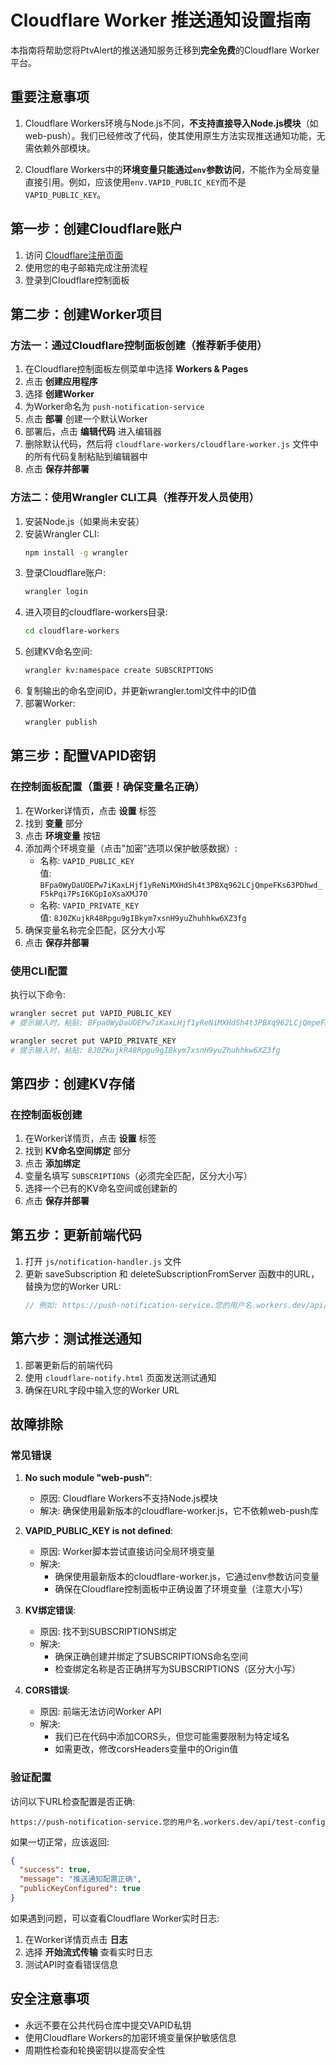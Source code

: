 # Cloudflare Worker 推送通知设置指南

本指南将帮助您将PtvAlert的推送通知服务迁移到**完全免费**的Cloudflare Worker平台。

## 重要注意事项

1. Cloudflare Workers环境与Node.js不同，**不支持直接导入Node.js模块**（如web-push）。我们已经修改了代码，使其使用原生方法实现推送通知功能，无需依赖外部模块。

2. Cloudflare Workers中的**环境变量只能通过`env`参数访问**，不能作为全局变量直接引用。例如，应该使用`env.VAPID_PUBLIC_KEY`而不是`VAPID_PUBLIC_KEY`。

## 第一步：创建Cloudflare账户

1. 访问 [Cloudflare注册页面](https://dash.cloudflare.com/sign-up)
2. 使用您的电子邮箱完成注册流程
3. 登录到Cloudflare控制面板

## 第二步：创建Worker项目

### 方法一：通过Cloudflare控制面板创建（推荐新手使用）

1. 在Cloudflare控制面板左侧菜单中选择 **Workers & Pages**
2. 点击 **创建应用程序**
3. 选择 **创建Worker**
4. 为Worker命名为 `push-notification-service`
5. 点击 **部署** 创建一个默认Worker
6. 部署后，点击 **编辑代码** 进入编辑器
7. 删除默认代码，然后将 `cloudflare-workers/cloudflare-worker.js` 文件中的所有代码复制粘贴到编辑器中
8. 点击 **保存并部署**

### 方法二：使用Wrangler CLI工具（推荐开发人员使用）

1. 安装Node.js（如果尚未安装）
2. 安装Wrangler CLI:
   ```bash
   npm install -g wrangler
   ```
3. 登录Cloudflare账户:
   ```bash
   wrangler login
   ```
4. 进入项目的cloudflare-workers目录:
   ```bash
   cd cloudflare-workers
   ```
5. 创建KV命名空间:
   ```bash
   wrangler kv:namespace create SUBSCRIPTIONS
   ```
6. 复制输出的命名空间ID，并更新wrangler.toml文件中的ID值
7. 部署Worker:
   ```bash
   wrangler publish
   ```

## 第三步：配置VAPID密钥

### 在控制面板配置（重要！确保变量名正确）

1. 在Worker详情页，点击 **设置** 标签
2. 找到 **变量** 部分
3. 点击 **环境变量** 按钮
4. 添加两个环境变量（点击"加密"选项以保护敏感数据）:
   - 名称: `VAPID_PUBLIC_KEY`  
     值: `BFpa0WyDaUOEPw7iKaxLHjf1yReNiMXHdSh4t3PBXq962LCjQmpeFKs63PDhwd_F5kPqi7PsI6KGpIoXsaXMJ70`
   - 名称: `VAPID_PRIVATE_KEY`  
     值: `8J0ZKujkR48Rpgu9gIBkym7xsnH9yuZhuhhkw6XZ3fg`
5. 确保变量名称完全匹配，区分大小写
6. 点击 **保存并部署**

### 使用CLI配置

执行以下命令:
```bash
wrangler secret put VAPID_PUBLIC_KEY
# 提示输入时，粘贴: BFpa0WyDaUOEPw7iKaxLHjf1yReNiMXHdSh4t3PBXq962LCjQmpeFKs63PDhwd_F5kPqi7PsI6KGpIoXsaXMJ70

wrangler secret put VAPID_PRIVATE_KEY
# 提示输入时，粘贴: 8J0ZKujkR48Rpgu9gIBkym7xsnH9yuZhuhhkw6XZ3fg
```

## 第四步：创建KV存储

### 在控制面板创建

1. 在Worker详情页，点击 **设置** 标签
2. 找到 **KV命名空间绑定** 部分
3. 点击 **添加绑定**
4. 变量名填写 `SUBSCRIPTIONS`（必须完全匹配，区分大小写）
5. 选择一个已有的KV命名空间或创建新的
6. 点击 **保存并部署**

## 第五步：更新前端代码

1. 打开 `js/notification-handler.js` 文件
2. 更新 saveSubscription 和 deleteSubscriptionFromServer 函数中的URL，替换为您的Worker URL:
   ```javascript
   // 例如: https://push-notification-service.您的用户名.workers.dev/api/subscribe
   ```

## 第六步：测试推送通知

1. 部署更新后的前端代码
2. 使用 `cloudflare-notify.html` 页面发送测试通知
3. 确保在URL字段中输入您的Worker URL

## 故障排除

### 常见错误

1. **No such module "web-push"**: 
   - 原因: Cloudflare Workers不支持Node.js模块
   - 解决: 确保使用最新版本的cloudflare-worker.js，它不依赖web-push库

2. **VAPID_PUBLIC_KEY is not defined**:
   - 原因: Worker脚本尝试直接访问全局环境变量
   - 解决: 
     - 确保使用最新版本的cloudflare-worker.js，它通过env参数访问变量
     - 确保在Cloudflare控制面板中正确设置了环境变量（注意大小写）

3. **KV绑定错误**:
   - 原因: 找不到SUBSCRIPTIONS绑定
   - 解决: 
     - 确保正确创建并绑定了SUBSCRIPTIONS命名空间
     - 检查绑定名称是否正确拼写为SUBSCRIPTIONS（区分大小写）

4. **CORS错误**:
   - 原因: 前端无法访问Worker API
   - 解决: 
     - 我们已在代码中添加CORS头，但您可能需要限制为特定域名
     - 如需更改，修改corsHeaders变量中的Origin值

### 验证配置

访问以下URL检查配置是否正确:
```
https://push-notification-service.您的用户名.workers.dev/api/test-config
```

如果一切正常，应该返回:
```json
{
  "success": true,
  "message": "推送通知配置正确",
  "publicKeyConfigured": true
}
```

如果遇到问题，可以查看Cloudflare Worker实时日志:
1. 在Worker详情页点击 **日志**
2. 选择 **开始流式传输** 查看实时日志
3. 测试API时查看错误信息

## 安全注意事项

- 永远不要在公共代码仓库中提交VAPID私钥
- 使用Cloudflare Workers的加密环境变量保护敏感信息
- 周期性检查和轮换密钥以提高安全性 